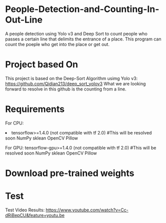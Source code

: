 # People-Detection-and-Counting-In-Out-Line
A people detection using Yolo v3 and Deep Sort to count people who passes a certain line that delimits the entrance of a place. This program can count the poeple who get into the place or get out.

# Project based On
This project is based on the Deep-Sort Algorithm usimg Yolo v3: https://github.com/Qidian213/deep_sort_yolov3
What we are looking forward to resolve in this github is the counting from a line.

# Requirements
For CPU:
<li>
  tensorflow>=1.4.0 (not compatible with tf 2.0) #This will be resolved soon
  NumPy
  sklean
  OpenCV
  Pillow
</li>

For GPU:
tensorflow-gpu>=1.4.0 (not compatible with tf 2.0) #This will be resolved soon
NumPy
sklean
OpenCV
Pillow
# Download pre-trained weights

# Test


Test Video Results: https://www.youtube.com/watch?v=Cc-dRiBepCU&feature=youtu.be
